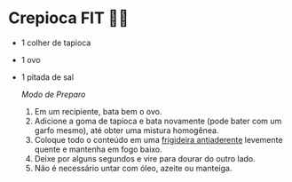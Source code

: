 # Crepioca FIT :woman_cook:

- 1  colher de tapioca

- 1 ovo

- 1 pitada de sal

  _Modo de Preparo_ 

  1. Em um recipiente, bata bem o ovo.
  2. Adicione a goma de tapioca e bata novamente (pode bater com um garfo mesmo), até obter uma mistura homogênea.
  3. Coloque todo o conteúdo em uma [frigideira antiaderente](https://blog.tudogostoso.com.br/dicas-de-cozinha/como-conservar-as-panelas-antiaderentes/) levemente quente e mantenha em fogo baixo.
  4. Deixe por alguns segundos e vire para dourar do outro lado.
  5. Não é necessário untar com óleo, azeite ou manteiga.